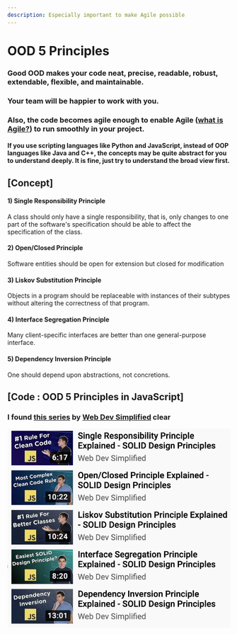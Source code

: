 ```yaml
---
description: Especially important to make Agile possible
---
```


# OOD 5 Principles

### Good OOD makes your code neat, precise, readable, robust, extendable, flexible, and maintainable. 

### Your team will be happier to work with you. 

### Also, the code becomes agile enough to enable Agile \([what is Agile?](https://christypacc21.gitbook.io/developer-notes/professional-software-engineer/software-development-process/agile-vs-waterfall)\) to run smoothly in your project.

#### If you use scripting languages like Python and JavaScript, instead of OOP languages like Java and C++, the concepts may be quite abstract for you to understand deeply. It is fine, just try to understand the broad view first.

### 

## \[Concept\] 

#### 1\) Single Responsibility Principle 

A class should only have a single responsibility, that is, only changes to one part of the software's specification should be able to affect the specification of the class.

#### 2\) Open/Closed Principle

Software entities should be open for extension but closed for modification

#### 3\) Liskov Substitution Principle

Objects in a program should be replaceable with instances of their subtypes without altering the correctness of that program.

#### 4\) Interface Segregation Principle

Many client-specific interfaces are better than one general-purpose interface.

#### 5\) Dependency Inversion Principle

One should depend upon abstractions, not concretions.



## \[Code : OOD 5 Principles in JavaScript\]

### I found [this series](https://www.youtube.com/watch?v=UQqY3_6Epbg&list=PLZlA0Gpn_vH_CthENcPCM0Dww6a5XYC7f&index=7) by [Web Dev Simplified](https://www.youtube.com/channel/UCFbNIlppjAuEX4znoulh0Cw) clear

![OOD 5 principles in JavaScript](../../../.gitbook/assets/screenshot-2020-10-07-at-10.12.11-pm.png)



